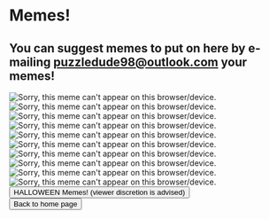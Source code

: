 <html>
<p>
<h1>
Memes!
</h1>
<h2>You can suggest memes to put on here by e-mailing <a href="mailto:puzzledude98@outlook.com?subject=Meme%20Suggestion">puzzledude98@outlook.com</a> your memes!</h2>
</p>
<img src="codecompile.jpg" alt="Sorry, this meme can't appear on this browser/device.">
<br>
<img src="codenomem.jpg" alt="Sorry, this meme can't appear on this browser/device.">
<br>
<img src="insta.jpg" alt="Sorry, this meme can't appear on this browser/device.">
<br>
<img src="ipod.jpg" alt="Sorry, this meme can't appear on this browser/device.">
<br>
<img src="madlibs.jpg" alt="Sorry, this meme can't appear on this browser/device.">
<br>
<img src="morning.jpg" alt="Sorry, this meme can't appear on this browser/device.">
<br>
<img src="nofuel.jpg" alt="Sorry, this meme can't appear on this browser/device.">
<br>
<img src="stack.jpg" alt="Sorry, this meme can't appear on this browser/device.">
<br>
<img src="t-series.jpg" alt="Sorry, this meme can't appear on this browser/device.">
<br>
<img src="memes.jpg" alt="Sorry, this meme can't appear on this browser/device.">
<br>
<button onclick="window.location.href = 'scarymemes';">HALLOWEEN Memes! (viewer discretion is advised)</button>
<br>
<button onclick="window.location.href = 'index';">Back to home page</button>
